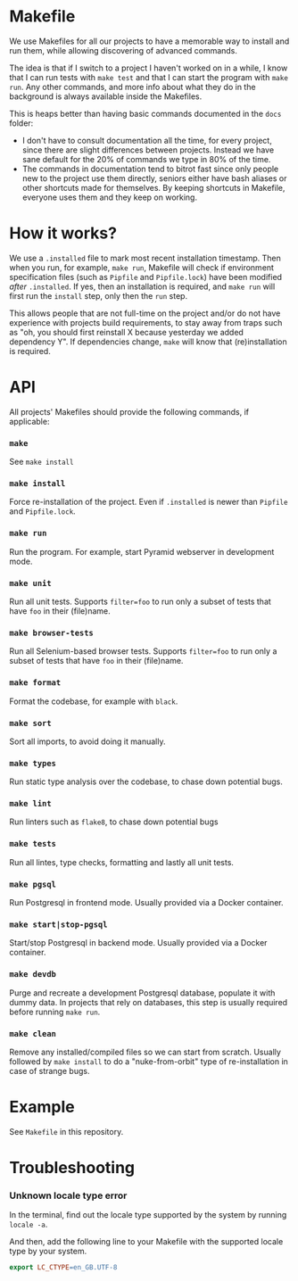 # Makefile
We use Makefiles for all our projects to have a memorable way to install and run them, while allowing discovering of advanced commands.

The idea is that if I switch to a project I haven't worked on in a while, I know that I can run tests with `make test` and that I can start the program with `make run`. Any other commands, and more info about what they do in the background is always available inside the Makefiles.

This is heaps better than having basic commands documented in the `docs` folder:
* I don't have to consult documentation all the time, for every project, since there are slight differences between projects. Instead we have sane default for the 20% of commands we type in 80% of the time.
* The commands in documentation tend to bitrot fast since only people new to the project use them directly, seniors either have bash aliases or other shortcuts made for themselves. By keeping shortcuts in Makefile, everyone uses them and they keep on working.

# How it works?

We use a `.installed` file to mark most recent installation timestamp. Then when you run, for example, `make run`, Makefile will check if environment specification files (such as `Pipfile` and `Pipfile.lock`) have been modified *after* `.installed`. If yes, then an installation is required, and `make run` will first run the `install` step, only then the `run` step.

This allows people that are not full-time on the project and/or do not have experience with projects build requirements, to stay away from traps such as "oh, you should first reinstall X because yesterday we added dependency Y". If dependencies change, `make` will know that (re)installation is required.

# API

All projects' Makefiles should provide the following commands, if applicable:

### `make`

See `make install`

### `make install`

Force re-installation of the project. Even if `.installed` is newer than `Pipfile` and `Pipfile.lock`.

### `make run`

Run the program. For example, start Pyramid webserver in development mode.

### `make unit`

Run all unit tests. Supports `filter=foo` to run only a subset of tests that have `foo` in their (file)name.

### `make browser-tests`

Run all Selenium-based browser tests. Supports `filter=foo` to run only a subset of tests that have `foo` in their (file)name.

### `make format`

Format the codebase, for example with `black`.

### `make sort`

Sort all imports, to avoid doing it manually.

### `make types`

Run static type analysis over the codebase, to chase down potential bugs.

### `make lint`

Run linters such as `flake8`, to chase down potential bugs

### `make tests`

Run all lintes, type checks, formatting and lastly all unit tests.

### `make pgsql`

Run Postgresql in frontend mode. Usually provided via a Docker container.

### `make start|stop-pgsql`

Start/stop Postgresql in backend mode. Usually provided via a Docker container.

### `make devdb`

Purge and recreate a development Postgresql database, populate it with dummy data. In projects that rely on databases, this step is usually required before running `make run`.

### `make clean`

Remove any installed/compiled files so we can start from scratch. Usually followed by `make install` to do a "nuke-from-orbit" type of re-installation in case of strange bugs.

# Example

See `Makefile` in this repository.

# Troubleshooting

### Unknown locale type error

In the terminal, find out the locale type supported by the system by running `locale -a`.

And then, add the following line to your Makefile with the supported locale type by your system.

```Makefile
export LC_CTYPE=en_GB.UTF-8
```
